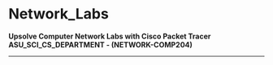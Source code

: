 # Network_Labs
**Upsolve Computer Network Labs with Cisco Packet Tracer** <br>
**ASU_SCI_CS_DEPARTMENT - (NETWORK-COMP204)**
<hr>

